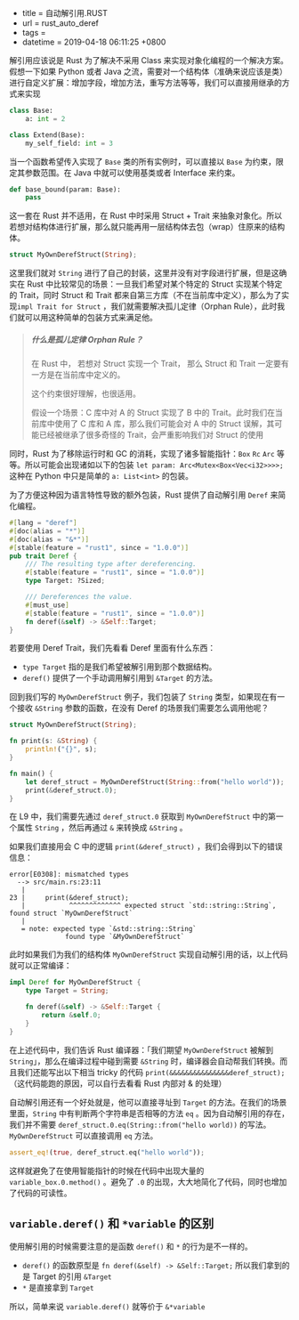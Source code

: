  - title = 自动解引用.RUST
 - url = rust_auto_deref
 - tags = 
 - datetime = 2019-04-18 06:11:25 +0800

解引用应该说是 Rust 为了解决不采用 Class 来实现对象化编程的一个解决方案。假想一下如果 Python 或者 Java 之流，需要对一个结构体（准确来说应该是类）进行自定义扩展：增加字段，增加方法，重写方法等等，我们可以直接用继承的方式来实现

```python
class Base:
	a: int = 2

class Extend(Base):
	my_self_field: int = 3
```

当一个函数希望传入实现了 `Base` 类的所有实例时，可以直接以 `Base` 为约束，限定其参数范围。在 Java 中就可以使用基类或者 Interface 来约束。

```python
def base_bound(param: Base):
    pass
```

这一套在 Rust 并不适用，在 Rust 中时采用 Struct + Trait 来抽象对象化。所以若想对结构体进行扩展，那么就只能再用一层结构体去包（wrap）住原来的结构体。

```rust
struct MyOwnDerefStruct(String);
```

<!--more-->

这里我们就对 `String` 进行了自己的封装，这里并没有对字段进行扩展，但是这确实在 Rust 中比较常见的场景：一旦我们希望对某个特定的 Struct 实现某个特定的 Trait，同时 Struct 和 Trait 都来自第三方库（不在当前库中定义），那么为了实现`impl Trait for Struct` ，我们就需要解决孤儿定律（Orphan Rule），此时我们就可以用这种简单的包装方式来满足他。

> ##### 什么是孤儿定律 Orphan Rule？
>
> 在 Rust 中， 若想对 Struct 实现一个 Trait， 那么 Struct 和 Trait 一定要有一方是在当前库中定义的。
>
> 这个约束很好理解，也很适用。
>
> 假设一个场景：C 库中对 A 的 Struct 实现了 B 中的 Trait。此时我们在当前库中使用了 C 库和 A 库，那么我们可能会对 A 中的 Struct 误解，其可能已经被继承了很多奇怪的 Trait，会严重影响我们对 Struct 的使用

同时，Rust 为了移除运行时和 GC 的消耗，实现了诸多智能指针：`Box` `Rc` `Arc` 等等。所以可能会出现诸如以下的包装 `let param: Arc<Mutex<Box<Vec<i32>>>>;` 这种在 Python 中只是简单的 `a: List<int>` 的包装。

为了方便这种因为语言特性导致的额外包装，Rust 提供了自动解引用 `Deref` 来简化编程。

```rust
#[lang = "deref"]
#[doc(alias = "*")]
#[doc(alias = "&*")]
#[stable(feature = "rust1", since = "1.0.0")]
pub trait Deref {
    /// The resulting type after dereferencing.
    #[stable(feature = "rust1", since = "1.0.0")]
    type Target: ?Sized;

    /// Dereferences the value.
    #[must_use]
    #[stable(feature = "rust1", since = "1.0.0")]
    fn deref(&self) -> &Self::Target;
}
```

若要使用 Deref Trait，我们先看看 Deref 里面有什么东西：

- `type Target` 指的是我们希望被解引用到那个数据结构。
- `deref()` 提供了一个手动调用解引用到 `&Target` 的方法。

回到我们写的 `MyOwnDerefStruct` 例子，我们包装了 `String` 类型，如果现在有一个接收 `&String` 参数的函数，在没有 Deref 的场景我们需要怎么调用他呢？

```rust
struct MyOwnDerefStruct(String);

fn print(s: &String) {
    println!("{}", s);
}

fn main() {
    let deref_struct = MyOwnDerefStruct(String::from("hello world"));
    print(&deref_struct.0);
}

```

在 L9 中，我们需要先通过 `deref_struct.0` 获取到 `MyOwnDerefStruct` 中的第一个属性 `String` ，然后再通过 `&` 来转换成 `&String` 。

如果我们直接用会 C 中的逻辑 `print(&deref_struct)` ，我们会得到以下的错误信息：

```
error[E0308]: mismatched types
  --> src/main.rs:23:11
   |
23 |     print(&deref_struct);
   |           ^^^^^^^^^^^^^ expected struct `std::string::String`, found struct `MyOwnDerefStruct`
   |
   = note: expected type `&std::string::String`
              found type `&MyOwnDerefStruct`

```



此时如果我们为我们的结构体 `MyOwnDerefStruct` 实现自动解引用的话，以上代码就可以正常编译：

```rust
impl Deref for MyOwnDerefStruct {
    type Target = String;

    fn deref(&self) -> &Self::Target {
        return &self.0;
    }
}
```

在上述代码中，我们告诉 Rust 编译器：「我们期望 `MyOwnDerefStruct` 被解到 `String`」，那么在编译过程中碰到需要 `&String` 时，编译器会自动帮我们转换。而且我们还能写出以下相当 tricky 的代码 `print(&&&&&&&&&&&&&&&deref_struct);`（这代码能跑的原因，可以自行去看看 Rust 内部对 & 的处理）



自动解引用还有一个好处就是，他可以直接寻址到 `Target` 的方法。在我们的场景里面，`String` 中有判断两个字符串是否相等的方法 `eq` 。因为自动解引用的存在，我们并不需要 `deref_struct.0.eq(String::from("hello world))` 的写法。  `MyOwnDerefStruct` 可以直接调用 `eq` 方法。

```rust
assert_eq!(true, deref_struct.eq("hello world"));
```

这样就避免了在使用智能指针的时候在代码中出现大量的 `variable_box.0.method()` 。避免了 `.0` 的出现，大大地简化了代码，同时也增加了代码的可读性。

## `variable.deref()` 和 `*variable` 的区别

使用解引用的时候需要注意的是函数 `deref()` 和 `*` 的行为是不一样的。

- `deref()` 的函数原型是 `fn deref(&self) -> &Self::Target;` 所以我们拿到的是 Target 的引用 `&Target`
- `*` 是直接拿到 `Target`

所以，简单来说 `variable.deref()` 就等价于 `&*variable`

